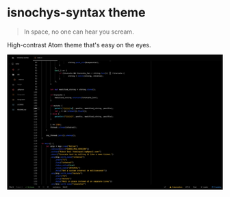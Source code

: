 # isnochys-syntax theme

> In space, no one can hear you scream.

High-contrast Atom theme that's easy on the eyes.

![Screenshot](screenshot.png)
